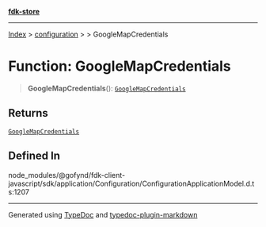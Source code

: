 [**fdk-store**](../../../README.md)
***

[Index](../../../API.md) > [configuration](../../README.md) > [<internal>](../README.md) > GoogleMapCredentials

# Function: GoogleMapCredentials

> **GoogleMapCredentials**(): [`GoogleMapCredentials`](../type-aliases/type-alias.GoogleMapCredentials.md)

## Returns

[`GoogleMapCredentials`](../type-aliases/type-alias.GoogleMapCredentials.md)

## Defined In

node\_modules/@gofynd/fdk-client-javascript/sdk/application/Configuration/ConfigurationApplicationModel.d.ts:1207

***
Generated using [TypeDoc](https://typedoc.org/) and [typedoc-plugin-markdown](https://www.npmjs.com/package/typedoc-plugin-markdown)
